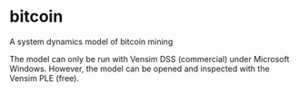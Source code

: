 # bitcoin
A system dynamics model of bitcoin mining

The model can only be run with Vensim DSS (commercial) under Microsoft Windows. However, the model can be opened and inspected with the  Vensim PLE (free).
